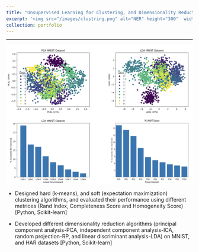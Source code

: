 ```yaml
---
title: "Unsupervised Learning for Clustering, and Dimensionality Reduction"
excerpt: '<img src="/images/clustring.png" alt="NER" height="300"  width="300">'
collection: portfolio
---
```


____________

<img src="/images/clustring.png">


* Designed hard (k-means), and soft (expectation maximization) clustering algorithms, and evaluated their performance using different metrices (Rand Index, Completeness Score and Homogeneity Score) [Python, Scikit-learn]


* Developed different dimensionality reduction algorithms (principal component analysis-PCA, independent component analysis-ICA, random projection-RP, and linear discriminant analysis-LDA) on MNIST, and HAR datasets [Python, Scikit-learn]
